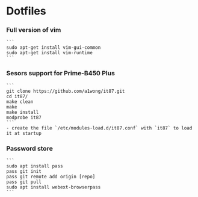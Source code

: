 # Dotfiles

### Full version of vim
    ```
    sudo apt-get install vim-gui-common
    sudo apt-get install vim-runtime
    ```

### Sesors support for Prime-B450 Plus
    ```
    git clone https://github.com/a1wong/it87.git
    cd it87/
    make clean
    make
    make install
    modprobe it87
    ```
    - create the file `/etc/modules-load.d/it87.conf` with `it87` to load it at startup
    

### Password store
    ```
    sudo apt install pass
    pass git init
    pass git remote add origin [repo]
    pass git pull
    sudo apt install webext-browserpass
    ```
